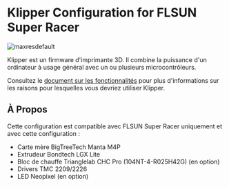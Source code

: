 # Klipper Configuration for FLSUN Super Racer

![maxresdefault](https://user-images.githubusercontent.com/12702322/187098254-be0a0182-cc04-401a-9e95-97dda4bdb1b6.jpeg)

Klipper est un firmware d'imprimante 3D. Il combine la puissance d'un ordinateur à usage général avec un ou plusieurs microcontrôleurs.

Consultez le [document sur les fonctionnalités](https://www.klipper3d.org/Features.html) pour plus d'informations sur les raisons pour lesquelles vous devriez utiliser Klipper.


## À Propos

Cette configuration est compatible avec FLSUN Super Racer uniquement et avec cette configuration :

- Carte mère BigTreeTech Manta M4P
- Extrudeur Bondtech LGX Lite
- Bloc de chauffe Trianglelab CHC Pro (104NT-4-R025H42G) (en option)
- Drivers TMC 2209/2226
- LED Neopixel (en option)
